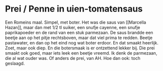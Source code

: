# Prei / Penne in uien-tomatensaus
Een Romeins maal. Simpel, met boter. Het was die saus van [[Marcella Hazan]], maar dan met 1/2 tl suiker, een snufje cayenne, een snufje paprikapoeder en de rand van een stuk parmezaan. De saus brandde een beetje aan op het pitje rechtsboven, maar dat viel prima te redden. Beetje pastawater, en dan op het eind nog wat boter erdoor. En dat smaakt heerlijk. Zoet, maar ook diep. En die botersmaak is er ontzettend lekker bij.
Die prei smaakt ook goed, maar iets leek een beetje vreemd. Ik denk de parmezaan, die al wat ouder was. Of anders de prei, van AH. Hoe dan ook: toch geslaagd.